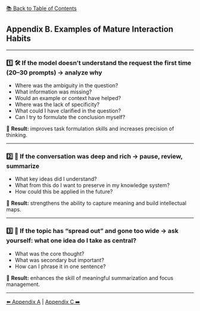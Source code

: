 [📚 Back to Table of Contents](../../README.md)

## Appendix B. Examples of Mature Interaction Habits

---

### 1️⃣ 🛠 If the model doesn’t understand the request the first time (20–30 prompts) → analyze why
- Where was the ambiguity in the question?  
- What information was missing?  
- Would an example or context have helped?  
- Where was the lack of specificity?  
- What could I have clarified in the question?  
- Can I try to formulate the conclusion myself?  

📌 **Result:** improves task formulation skills and increases precision of thinking.

---

### 2️⃣ 📘 If the conversation was deep and rich → pause, review, summarize
- What key ideas did I understand?  
- What from this do I want to preserve in my knowledge system?  
- How could this be applied in the future?  

📌 **Result:** strengthens the ability to capture meaning and build intellectual maps.

---

### 3️⃣ 🧩 If the topic has “spread out” and gone too wide → ask yourself: what one idea do I take as central?
- What was the core thought?  
- What was secondary but important?  
- How can I phrase it in one sentence?  

📌 **Result:** enhances the skill of meaningful summarization and focus management.

---

[⬅️ Appendix A](appendixa.md) | [Appendix C ➡️](appendixc.md)
